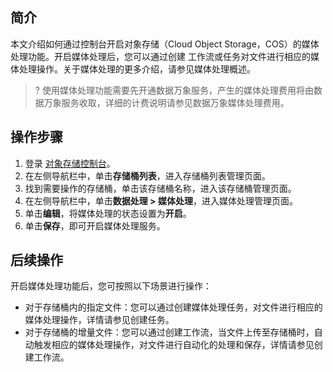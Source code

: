 ## 简介

本文介绍如何通过控制台开启对象存储（Cloud Object Storage，COS）的媒体处理功能。开启媒体处理后，您可以通过创建 工作流或任务对文件进行相应的媒体处理操作。关于媒体处理的更多介绍，请参见媒体处理概述。

>? 使用媒体处理功能需要先开通数据万象服务，产生的媒体处理费用将由数据万象服务收取，详细的计费说明请参见数据万象媒体处理费用。
>

## 操作步骤

1. 登录 [对象存储控制台](https://console.cloud.tencent.com/cos5/bucket)。
2. 在左侧导航栏中，单击**存储桶列表**，进入存储桶列表管理页面。
3. 找到需要操作的存储桶，单击该存储桶名称，进入该存储桶管理页面。
4. 在左侧导航栏中，单击**数据处理 > 媒体处理**，进入媒体处理管理页面。
5. 单击**编辑**，将媒体处理的状态设置为**开启**。
6. 单击**保存**，即可开启媒体处理服务。


## 后续操作

开启媒体处理功能后，您可按照以下场景进行操作：
 - 对于存储桶内的指定文件：您可以通过创建媒体处理任务，对文件进行相应的媒体处理操作，详情请参见创建任务。
 - 对于存储桶的增量文件：您可以通过创建工作流，当文件上传至存储桶时，自动触发相应的媒体处理操作，对文件进行自动化的处理和保存，详情请参见创建工作流。

